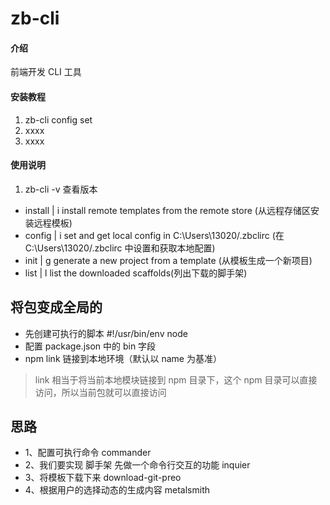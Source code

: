 # zb-cli

#### 介绍

前端开发 CLI 工具

#### 安装教程

1. zb-cli config set
2. xxxx
3. xxxx

#### 使用说明

1. zb-cli -v 查看版本

- install | i install remote templates from the remote store (从远程存储区安装远程模板)
- config | i set and get local config in C:\Users\13020/.zbclirc (在 C:\Users\13020/.zbclirc 中设置和获取本地配置)
- init | g generate a new project from a template (从模板生成一个新项目)
- list | l list the downloaded scaffolds(列出下载的脚手架)

## 将包变成全局的

- 先创建可执行的脚本 #!/usr/bin/env node
- 配置 package.json 中的 bin 字段
- npm link 链接到本地环境（默认以 name 为基准）

> link 相当于将当前本地模块链接到 npm 目录下，这个 npm 目录可以直接访问，所以当前包就可以直接访问

## 思路

- 1、配置可执行命令 commander
- 2、我们要实现 脚手架 先做一个命令行交互的功能 inquier
- 3、将模板下载下来 download-git-preo
- 4、根据用户的选择动态的生成内容 metalsmith
